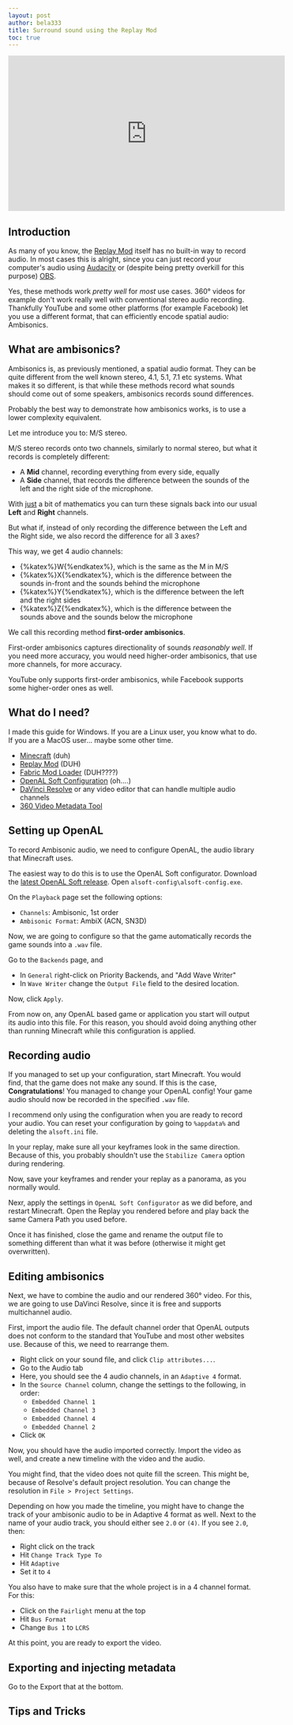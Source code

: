 ```yaml
---
layout: post
author: bela333
title: Surround sound using the Replay Mod
toc: true
---
```


<!-- TODO:
- [ ] Add pictures
- [ ] Add sample files for easy testing
-->

<link rel="stylesheet" href="https://cdn.jsdelivr.net/npm/katex@0.11.1/dist/katex.min.css" integrity="sha384-zB1R0rpPzHqg7Kpt0Aljp8JPLqbXI3bhnPWROx27a9N0Ll6ZP/+DiW/UqRcLbRjq" crossorigin="anonymous">

<iframe width="560" height="315" src="https://www.youtube.com/embed/tgI0obs8GDE?si=1eANunMTy9lZUo2Z" title="YouTube video player" frameborder="0" allow="accelerometer; autoplay; clipboard-write; encrypted-media; gyroscope; picture-in-picture; web-share" allowfullscreen></iframe>

## Introduction

As many of you know, the [Replay Mod](https://www.replaymod.com/) itself has no built-in way to record audio. In most cases this is alright, since you can just record your computer's audio using [Audacity](https://www.audacityteam.org/) or (despite being pretty overkill for this purpose) [OBS](https://obsproject.com/).

Yes, these methods work *pretty well* for *most* use cases. 360° videos for example don't work really well with conventional stereo audio recording. Thankfully YouTube and some other platforms (for example Facebook) let you use a different format, that can efficiently encode spatial audio: Ambisonics.

## What are ambisonics?

Ambisonics is, as previously mentioned, a spatial audio format. They can be quite different from the well known stereo, 4.1, 5.1, 7.1 etc systems. What makes it so different, is that while these methods record what sounds should come out of some speakers, ambisonics records sound differences.

Probably the best way to demonstrate how ambisonics works, is to use a lower complexity equivalent.

Let me introduce you to: M/S stereo.

M/S stereo records onto two channels, similarly to normal stereo, but what it records is completely different: 

- A **Mid** channel, recording everything from every side, equally
- A **Side** channel, that records the difference between the sounds of the left and the right side of the microphone.

<!-- One might imagine it the following way:

{% katex display %}
\begin{aligned}
M = L + R \\
S = L - R
\end{aligned}
{% endkatex %}

From this you can really easily recover the original Left and Right audio channels.

{% katex display %}
\begin{aligned}
L = \frac{M + S}2 \\
R = \frac{M - S}2
\end{aligned}
{% endkatex %} -->

With [just](https://www.todepond.com/wikiblogarden/better-computing/just/) a bit of mathematics you can turn these signals back into our usual **Left** and **Right** channels.

But what if, instead of only recording the difference between the Left and the Right side, we also record the difference for all 3 axes?

This way, we get 4 audio channels:

- {%katex%}W{%endkatex%}, which is the same as the M in M/S
- {%katex%}X{%endkatex%}, which is the difference between the sounds in-front and the sounds behind the microphone
- {%katex%}Y{%endkatex%}, which is the difference between the left and the right sides
- {%katex%}Z{%endkatex%}, which is the difference between the sounds above and the sounds below the microphone

We call this recording method **first-order ambisonics**.

First-order ambisonics captures directionality of sounds *reasonably well*. If you need more accuracy, you would need higher-order ambisonics, that use more channels, for more accuracy.

YouTube only supports first-order ambisonics, while Facebook supports some higher-order ones as well. <!--Look up what those higher order ones are-->

## What do I need?

I made this guide for Windows. If you are a Linux user, you know what to do. If you are a MacOS user... maybe some other time.

- [Minecraft](https://www.minecraft.net/) (duh)
- [Replay Mod](https://www.replaymod.com/) (DUH)
- [Fabric Mod Loader](https://fabricmc.net/) (DUH????)
- [OpenAL Soft Configuration](https://www.openal-soft.org/#download) (oh....)
- [DaVinci Resolve](https://www.blackmagicdesign.com/products/davinciresolve) or any video editor that can handle multiple audio channels
- [360 Video Metadata Tool](https://github.com/google/spatial-media/releases)

## Setting up OpenAL

<!--

openal soft config: openal-soft-1.23.1-bin\alsoft-config\alsoft-config.exe
config place: %appdata%\alsoft.ini

Playback:
    Channels: "Ambisonic, 1st Order"
    Ambisonic format: AmbiX (ACN, SN3D)

Backends:
    General:
        Priority Backends:
            Add Wave Writer
    Wave Writer:
        Output file

Apply automatically places file where it should be

Order: WXYZ
YouTube order: WYZX

-->

To record Ambisonic audio, we need to configure OpenAL, the audio library that Minecraft uses.

The easiest way to do this is to use the OpenAL Soft configurator. Download the [latest OpenAL Soft release](https://www.openal-soft.org/#download). Open `alsoft-config\alsoft-config.exe`.

On the `Playback` page set the following options:

- `Channels`: Ambisonic, 1st order
- `Ambisonic Format`: AmbiX (ACN, SN3D)

Now, we are going to configure so that the game automatically records the game sounds into a `.wav` file.

Go to the `Backends` page, and
- In `General` right-click on Priority Backends, and "Add Wave Writer"
- In `Wave Writer` change the `Output File` field to the desired location.

Now, click `Apply`.

From now on, any OpenAL based game or application you start will output its audio into this file. For this reason, you should avoid doing anything other than running Minecraft while this configuration is applied.

## Recording audio

If you managed to set up your configuration, start Minecraft. You would find, that the game does not make any sound. If this is the case, **Congratulations**! You managed to change your OpenAL config! Your game audio should now be recorded in the specified `.wav` file.

I recommend only using the configuration when you are ready to record your audio. You can reset your configuration by going to `%appdata%` and deleting the `alsoft.ini` file.

In your replay, make sure all your keyframes look in the same direction. Because of this, you probably shouldn't use the `Stabilize Camera` option during rendering.

Now, save your keyframes and render your replay as a panorama, as you normally would.

Nexr, apply the settings in `OpenAL Soft Configurator` as we did before, and restart Minecraft. Open the Replay you rendered before and play back the same Camera Path you used before.

Once it has finished, close the game and rename the output file to something different than what it was before (otherwise it might get overwritten).

## Editing ambisonics

Next, we have to combine the audio and our rendered 360° video. For this, we are going to use DaVinci Resolve, since it is free and supports multichannel audio.

First, import the audio file. The default channel order that OpenAL outputs does not conform to the standard that YouTube and most other websites use. Because of this, we need to rearrange them.

- Right click on your sound file, and click `Clip attributes...`.
- Go to the Audio tab
- Here, you should see the 4 audio channels, in an `Adaptive 4` format.
- In the `Source Channel` column, change the settings to the following, in order: <!--TODO: REALLY, REALLY make sure this is right-->
  - `Embedded Channel 1`
  - `Embedded Channel 3`
  - `Embedded Channel 4`
  - `Embedded Channel 2`
- Click `OK`

Now, you should have the audio imported correctly. Import the video as well, and create a new timeline with the video and the audio.

You might find, that the video does not quite fill the screen. This might be, because of Resolve's default project resolution. You can change the resolution in `File > Project Settings`.

Depending on how you made the timeline, you might have to change the track of your ambisonic audio to be in Adaptive 4 format as well. Next to the name of your audio track, you should either see `2.0` or `(4)`. If you see `2.0`, then:
- Right click on the track
- Hit `Change Track Type To`
- Hit `Adaptive`
- Set it to `4`

You also have to make sure that the whole project is in a 4 channel format. For this:
- Click on the `Fairlight` menu at the top
- Hit `Bus Format`
- Change `Bus 1` to `LCRS`



At this point, you are ready to export the video.

<!--

Set Clip attributes:
Adaptive 4
Embedded channel 1
Embedded channel 3
Embedded channel 4  
Embedded channel 2

TODO: More research if this order is correct
    2024-12-20: I don't have have headphones with meself

Set Bus Format to LCRS
- Fairlight -> Bus Format -> Change `Bus 1` to LCRS

Make sure the track your audio is in, is Adaptive 4
- If you create the track by drag-and-dropping in the audio, it will be Adaptive 4 by default
- Otherwise you have to set the it to Adaptive 4
  - Right click -> Change Track Type to -> Adaptive -> 4

Render with Linear PCM audio from Bus 1

-->

## Exporting and injecting metadata

Go to the Export that at the bottom.

<!--TODO-->

## Tips and Tricks

<!--
- IEM software suite
  - Adding directional sounds to the video
- Facebook ambisonics
- Head locked audio
- Energy visualizer
- The SPARTA suite? (might be another article)
-->
